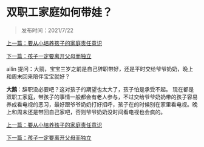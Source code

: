 # 双职工家庭如何带娃？

>发布时间：2021/7/22

[上一篇：要从小培养孩子的家庭责任意识 ](/education/article7)

[下一篇：孩子一定要离开父母而独立](/education/article9)

ailin 提问：大鹅，宝宝三岁之前是自己辞职带好，还是平时交给爷爷奶奶，晚上和周末回来陪伴宝宝就好？

**大鹅**：辞职没必要吧？这对孩子的期望也太大了，孩子怕是承受不起。  现在都是双职工家庭，带孩子的事情一般都会有老人参与，不过交给爷爷奶奶带的孩子容易养成看电视的恶习，最好跟爷爷奶奶打好招呼，孩子在的时候别在家里看电视。晚上和周末还是带回自己家吧，否则爷爷奶奶没时间看电视也会疯的。



[上一篇：要从小培养孩子的家庭责任意识 ](/education/article7)

[下一篇：孩子一定要离开父母而独立](/education/article9)